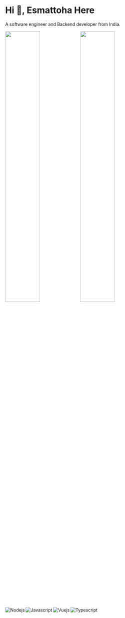 # Hi 👋, Esmattoha Here

A software engineer and Backend developer from India.

<img align="left" width="47%" src="https://github-readme-stats.vercel.app/api?username=esmattoha&count_private=true"/>
<img align="left" width="47%" src="https://github-readme-stats.vercel.app/api/top-langs/?username=esmattoha&layout=compact"/>


<img alt="Nodejs" align="left" src="https://img.shields.io/badge/node.js-6DA55F?style=for-the-badge&logo=node.js&logoColor=white"/>
<img alt="Javascript" align="left" src="https://img.shields.io/badge/javascript-%23323330.svg?style=for-the-badge&logo=javascript&logoColor=%23F7DF1E"/>
<img alt="Vuejs" align="left" src="https://img.shields.io/badge/vuejs-%2335495e.svg?style=for-the-badge&logo=vuedotjs&logoColor=%234FC08D"/>
<img alt="Typescript" align="left" src="https://img.shields.io/badge/typescript-%23007ACC.svg?style=for-the-badge&logo=typescript&logoColor=white"/>
